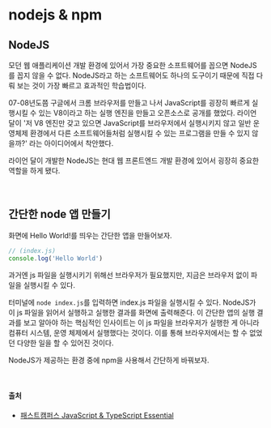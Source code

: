 # nodejs & npm

## NodeJS

모던 웹 애플리케이션 개발 환경에 있어서 가장 중요한 소프트웨어를 꼽으면 NodeJS를 꼽지 않을 수 없다. NodeJS라고 하는 소프트웨어도 하나의 도구이기 때문에 직접 다뤄 보는 것이 가장 빠르고 효과적인 학습법이다.

07-08년도쯤 구글에서 크롬 브라우저를 만들고 나서 JavaScript를 굉장히 빠르게 실행시킬 수 있는 V8이라고 하는 실행 엔진을 만들고 오픈소스로 공개를 했었다. 라이언 달이 '저 V8 엔진만 갖고 있으면 JavaScript를 브라우저에서 실행시키지 않고 일반 운영체제 환경에서 다른 소프트웨어들처럼 실행시킬 수 있는 프로그램을 만들 수 있지 않을까?' 라는 아이디어에서 착안했다.

라이언 달이 개발한 NodeJS는 현대 웹 프론트엔드 개발 환경에 있어서 굉장히 중요한 역할을 하게 됐다.

<br />

## 간단한 node 앱 만들기

화면에 Hello World!를 띄우는 간단한 앱을 만들어보자.

```js
// (index.js)
console.log('Hello World')
```

과거엔 js 파일을 실행시키기 위해선 브라우저가 필요했지만, 지금은 브라우저 없이 파일을 실행시킬 수 있다.

터미널에 `node index.js`를 입력하면 index.js 파일을 실행시킬 수 있다. NodeJS가 이 js 파일을 읽어서 실행하고 실행한 결과를 화면에 출력해준다. 이 간단한 앱의 실행 결과를 보고 알아야 하는 핵심적인 인사이트는 이 js 파일을 브라우저가 실행한 게 아니라 컴퓨터 시스템, 운영 체제에서 실행했다는 것이다. 이를 통해 브라우저에서는 할 수 없었던 다양한 일을 할 수 있어진 것이다.

NodeJS가 제공하는 환경 중에 npm을 사용해서 간단하게 바꿔보자.

<br />

#### 출처

- [패스트캠퍼스 JavaScript & TypeScript Essential](https://fastcampus.co.kr/dev_academy_kmt1)
